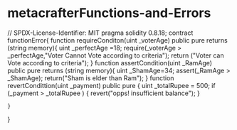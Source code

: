 # metacrafterFunctions-and-Errors
// SPDX-License-Identifier: MIT
pragma solidity 0.8.18;
contract functionError{
    function requireConditon(uint _voterAge) 
    public pure returns (string memory){
        uint _perfectAge =18;
        require(_voterAge > _perfectAge,"Voter Cannot Vote according to criteria");
        return ("Voter can Vote according to criteria");
    }
    function assertCondition(uint _RamAge) 
    public pure returns (string memory){
        uint _ShamAge=34;
        assert(_RamAge > _ShamAge);
        return("Sham is elder than Ram");
    }
    function revertCondittion(uint _payment) 
    public pure {
    uint _totalRupee = 500;
        if (_payment > _totalRupee ) {
        revert("opps! insufficient balance");
        }
         
    }
}
